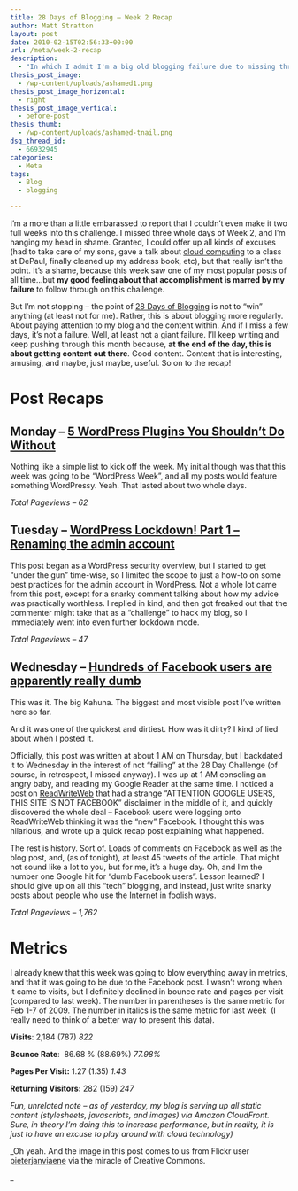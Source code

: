 ```yaml
---
title: 28 Days of Blogging – Week 2 Recap
author: Matt Stratton
layout: post
date: 2010-02-15T02:56:33+00:00
url: /meta/week-2-recap
description:
  - "In which I admit I'm a big old blogging failure due to missing three days of blogging in Week 2, but kind of make up for it by having a hugely popular post about stupid Facebook users."
thesis_post_image:
  - /wp-content/uploads/ashamed1.png
thesis_post_image_horizontal:
  - right
thesis_post_image_vertical:
  - before-post
thesis_thumb:
  - /wp-content/uploads/ashamed-tnail.png
dsq_thread_id:
  - 66932945
categories:
  - Meta
tags:
  - Blog
  - blogging

---
```

I&#8217;m a more than a little embarassed to report that I couldn&#8217;t even make it two full weeks into this challenge. I missed three whole days of Week 2, and I&#8217;m hanging my head in shame. Granted, I could offer up all kinds of excuses (had to take care of my sons, gave a talk about <a class="zem_slink" title="Cloud computing" rel="wikipedia" href="http://en.wikipedia.org/wiki/Cloud_computing">cloud computing</a> to a class at DePaul, finally cleaned up my address book, etc), but that really isn&#8217;t the point. It&#8217;s a shame, because this week saw one of my most popular posts of all time&#8230;but **my good feeling about that accomplishment is marred by my failure** to follow through on this challenge.

But I&#8217;m not stopping &#8211; the point of <a href="http://realtimemarketer.com/the-28-day-blogging-challenge" target="_self">28 Days of Blogging</a> is not to &#8220;win&#8221; anything (at least not for me). Rather, this is about blogging more regularly. About paying attention to my blog and the content within. And if I miss a few days, it&#8217;s not a failure. Well, at least not a giant failure. I&#8217;ll keep writing and keep pushing through this month because, **at the end of the day, this is about getting content out there**. Good content. Content that is interesting, amusing, and maybe, just maybe, useful. So on to the recap!

# Post Recaps

## Monday &#8211; [5 WordPress Plugins You Shouldn’t Do Without][1]

Nothing like a simple list to kick off the week. My initial though was that this week was going to be &#8220;WordPress Week&#8221;, and all my posts would feature something WordPressy. Yeah. That lasted about two whole days.

_Total Pageviews &#8211; 62_

## Tuesday &#8211; [WordPress Lockdown! Part 1 – Renaming the admin account][2]

This post began as a WordPress security overview, but I started to get &#8220;under the gun&#8221; time-wise, so I limited the scope to just a how-to on some best practices for the admin account in WordPress. Not a whole lot came from this post, except for a snarky comment talking about how my advice was practically worthless. I replied in kind, and then got freaked out that the commenter might take that as a &#8220;challenge&#8221; to hack my blog, so I immediately went into even further lockdown mode.

_Total Pageviews &#8211; 47_

## Wednesday &#8211; [Hundreds of Facebook users are apparently really dumb][3]

This was it. The big Kahuna. The biggest and most visible post I&#8217;ve written here so far.

And it was one of the quickest and dirtiest. How was it dirty? I kind of lied about when I posted it.

Officially, this post was written at about 1 AM on Thursday, but I backdated it to Wednesday in the interest of not &#8220;failing&#8221; at the 28 Day Challenge (of course, in retrospect, I missed anyway). I was up at 1 AM consoling an angry baby, and reading my Google Reader at the same time. I noticed a post on <a class="zem_slink" title="ReadWriteWeb" rel="homepage" href="http://www.readwriteweb.com">ReadWriteWeb</a> that had a strange &#8220;ATTENTION GOOGLE USERS, THIS SITE IS NOT FACEBOOK&#8221; disclaimer in the middle of it, and quickly discovered the whole deal &#8211; Facebook users were logging onto ReadWriteWeb thinking it was the &#8220;new&#8221; Facebook. I thought this was hilarious, and wrote up a quick recap post explaining what happened.

The rest is history. Sort of. Loads of comments on Facebook as well as the blog post, and, (as of tonight), at least 45 tweets of the article. That might not sound like a lot to you, but for me, it&#8217;s a huge day. Oh, and I&#8217;m the number one Google hit for &#8220;dumb Facebook users&#8221;. Lesson learned? I should give up on all this &#8220;tech&#8221; blogging, and instead, just write snarky posts about people who use the Internet in foolish ways.

_Total Pageviews &#8211; 1,762_

# Metrics

I already knew that this week was going to blow everything away in metrics, and that it was going to be due to the Facebook post. I wasn&#8217;t wrong when it came to visits, but I definitely declined in bounce rate and pages per visit (compared to last week). The number in parentheses is the same metric for Feb 1-7 of 2009. The number in italics is the same metric for last week  (I really need to think of a better way to present this data).

**Visits**: 2,184 (787) _822_

**Bounce Rate**:  86.68 % (88.69%) _77.98%_

**Pages Per Visit:** 1.27 (1.35) _1.43_

**Returning Visitors:** 282 (159) _247_

_Fun, unrelated note &#8211; as of yesterday, my blog is serving up all static content (stylesheets, javascripts, and images) via Amazon CloudFront. Sure, in theory I&#8217;m doing this to increase performance, but in reality, it is just to have an excuse to play around with cloud technology)_

_Oh yeah. And the image in this post comes to us from Flickr user <a title="Link to pieterjanviaene's photostream" rel="dc:creator cc:attributionURL" href="http://www.flickr.com/photos/pieterjanviaene/">pieterjanviaene</a> via the miracle of Creative Commons.
  
_

 [1]: /tech/5-essential-wordpress-plugins
 [2]: /tech-tips/wordpress-lockdown-renaming-the-admin-account
 [3]: /hilarity/hundreds-of-facebook-users-are-apparently-really-dumb